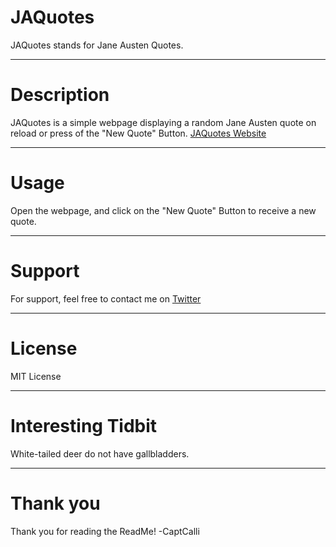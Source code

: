# JAQuotes

JAQuotes stands for Jane Austen Quotes. 

---

# Description

JAQuotes is a simple webpage displaying a random Jane Austen quote on reload or press of the "New Quote" Button. 
[JAQuotes Website](https://captcalli.github.io/JAQuotes/)

---

# Usage

Open the webpage, and click on the "New Quote" Button to receive a new quote. 

---

# Support

For support, feel free to contact me on [Twitter](https://twitter.com/captcalli)

---

# License

MIT License

---

# Interesting Tidbit

White-tailed deer do not have gallbladders.

---

# Thank you

Thank you for reading the ReadMe!
-CaptCalli
